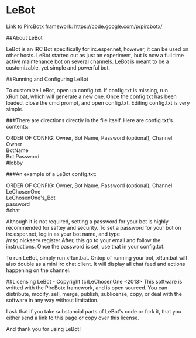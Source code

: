 LeBot
=====

Link to PircBotx framework: https://code.google.com/p/pircbotx/

##About LeBot

LeBot is an IRC Bot specifically for irc.esper.net, however, it can be used on other hosts.
LeBot started out as just an experiment, but is now a full time active maintenance
bot on several channels. LeBot is meant to be a customizable, yet simple and powerful bot.

##Running and Configuring LeBot

To customize LeBot, open up config.txt. If config.txt is missing, run xRun.bat, which will 
generate a new one. Once the config.txt has been loaded, close the cmd prompt, and open config.txt.
Editing config.txt is very simple.

###There are directions directly in the file itself. Here are config.txt's contents:

ORDER OF CONFIG: Owner, Bot Name, Password (optional), Channel <br />
Owner <br />
BotName <br />
Bot Password <br />
&#35;lobby <br />

###An example of a LeBot config.txt:

ORDER OF CONFIG: Owner, Bot Name, Password (optional), Channel <br />
LeChosenOne <br />
LeChosenOne's_Bot <br />
password <br />
&#35;chat <br />

Although it is not required, setting a password for your bot is highly recommended for saftey and security.
To set a password for your bot on irc.esper.net, log in as your bot name, and type <br />
/msg nickserv register <desired password> <email>
After, this go to your email and follow the instructions. Once the password is set, use that in your config.txt.

To run LeBot, simply run xRun.bat. Ontop of running your bot, xRun.bat will also double as a mini irc chat client.
It will display all chat feed and actions happening on the channel.

##Licensing
LeBot - Copyright (c)LeChosenOne <2013> 
This software is writted with the PircBotx framework, and is open sourced.
You can distribute, modify, sell, merge, publish, sublicense, copy, or deal with the software in any way without limitation.

I ask that if you take substancial parts of LeBot's code or fork it, that you either send a link to this page or copy over
this license.

And thank you for using LeBot!
   
   
